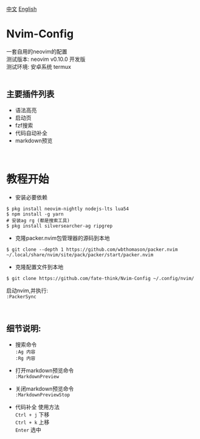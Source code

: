 [中文](zh_CN.md)
[English](README.md)

# Nvim-Config
一套自用的neovim的配置   
测试版本: neovim v0.10.0 开发版   
测试环境: 安卓系统 termux   
<br/>

## 主要插件列表
- 语法高亮
- 启动页
- fzf搜索
- 代码自动补全
- markdown预览

<br/>

# 教程开始

- 安装必要依赖
```
$ pkg install neovim-nightly nodejs-lts lua54  
$ npm install -g yarn
# 安装ag rg (都是搜索工具)
$ pkg install silversearcher-ag ripgrep
```

- 克隆packer.nvim包管理器的源码到本地
```
$ git clone --depth 1 https://github.com/wbthomason/packer.nvim ~/.local/share/nvim/site/pack/packer/start/packer.nvim
```

- 克隆配置文件到本地
```
$ git clone https://github.com/fate-think/Nvim-Config ~/.config/nvim/
```

启动nvim,并执行:  
`:PackerSync`

<br/>

## 细节说明:
- 搜索命令    
`:Ag 内容`    
`:Rg 内容`

- 打开markdown预览命令       
`:MarkdownPreview`

- 关闭markdown预览命令    
`:MarkdownPreviewStop`

- 代码补全 使用方法    
`Ctrl + j` 下移    
`Ctrl + k` 上移    
`Enter` 选中
